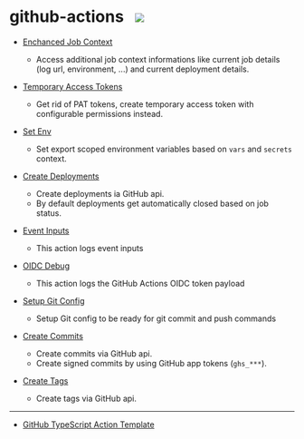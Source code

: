 # github-actions &nbsp; [![](https://img.shields.io/badge/Marketplace%20Actions-qoomon-blue)](https://github.com/marketplace?type=actions&query=qoomon)

- [Enchanced Job Context](https://github.com/qoomon/actions--context)
  - Access additional job context informations like current job details (log url, environment, ...) and current deployment details.
    
- [Temporary Access Tokens](https://github.com/qoomon/actions--access-token)
  - Get rid of PAT tokens, create temporary access token with configurable permissions instead.
    
- [Set Env](https://github.com/qoomon/actions--set-env)
  - Set export scoped environment variables based on `vars` and `secrets` context.
    
- [Create Deployments](https://github.com/qoomon/actions--create-deployment)
  - Create deployments ia GitHub api.
  - By default deployments get automatically closed based on job status.
    
- [Event Inputs](https://github.com/qoomon/actions--event-inputs)
  - This action logs event inputs
    
- [OIDC Debug](https://github.com/qoomon/actions--oidc-debug)
  - This action logs the GitHub Actions OIDC token payload 

- [Setup Git Config](https://github.com/qoomon/actions--setup-git)
  - Setup Git config to be ready for git commit and push commands
    
- [Create Commits](https://github.com/qoomon/actions--create-commit)
  - Create commits via GitHub api.
  - Create signed commits by using GitHub app tokens (`ghs_***`).
    
- [Create Tags](https://github.com/qoomon/actions--create-tag)
  - Create tags via GitHub api.

---

- [GitHub TypeScript Action Template](https://github.com/qoomon/actions--template)






